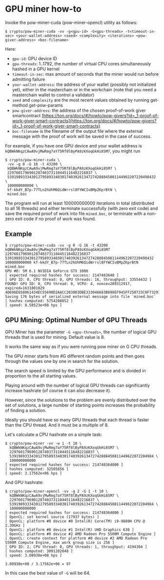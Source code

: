 # GPU miner how-to

Invoke the pow-miner-cuda (pow-miner-opencl) utility as follows:

```
$ crypto/pow-miner-cuda -vv -g<gpu-id> -G<gpu-threads> -t<timeout-in-sec> <your-wallet-address> <seed> <complexity> <iterations> <pow-giver-address> <boc-filename>
```

Here:

- `gpu-id`: GPU device ID
- `gpu-threads`: 1..1792, the number of virtual CPU cores simultaneously hashed in a GPU kernel
- `timeout-in-sec`: max amount of seconds that the miner would run before admitting failure
- `your-wallet-address`: the address of your wallet (possibly not initialized yet), either in the masterchain or in the workchain (note that you need a masterchain wallet to control a validator)
- `seed` and `complexity` are the most recent values obtained by running get-method get-pow-params
- `pow-giver-address`: the address of the chosen proof-of-work giver smartcontract [https://ton.org/docs/#/howto/pow-givers?id=_1-proof-of-work-giver-smart-contracts](https://ton.org/docs/#/howto/pow-givers?id=_1-proof-of-work-giver-smart-contracts)
- `boc-filename` is the filename of the output file where the external message with the proof of work will be saved in the case of success.

For example, if you have one GPU device and your wallet address is `kQBWkNKqzCAwA9vjMwRmg7aY75Rf8lByPA9zKXoqGkHi8SM7`, you might run

```
$ crypto/pow-miner-cuda \
 -vv -g 0 -G 16 -t 43200 \
 kQBWkNKqzCAwA9vjMwRmg7aY75Rf8lByPA9zKXoqGkHi8SM7 \
 229760179690128740373110445116482216837 \
 53919893334301279589334030174039261347274288845081144962207220498432 \
 100000000000 \
 kf-kkdY_B7p-77TLn2hUhM6QidWrrsl8FYWCIvBMpZKprBtN \
 mined.boc
```

The program will run at least 100000000000 iterations in total (distributed to all 16 threads) and either terminate successfully (with zero exit code) and save the required proof of work into file `mined.boc`, or terminate with a non-zero exit code if no proof of work was found. 

## Example

```
$ crypto/pow-miner-cuda -vv -g 0 -G 16 -t 43200 kQBWkNKqzCAwA9vjMwRmg7aY75Rf8lByPA9zKXoqGkHi8SM7 229760179690128740373110445116482216837 53919893334301279589334030174039261347274288845081144962207220498432 100000000000 kf-kkdY_B7p-77TLn2hUhM6QidWrrsl8FYWCIvBMpZKprBtN mined.boc
GPU #0: SM 6.1 NVIDIA GeForce GTX 1080
[ expected required hashes for success: 2147483648 ]
[ GPU ID: 0, CPU thread: 0, GPU threads: 16, throughput: 33554432 ]
FOUND! GPU ID: 0, CPU thread: 0, VCPU: 4, nonce=289312917, expired=1631801029
4D696E650061434EC55690D2AACC203003DBE333046683B698EF945FF250723C0F73297A2A1A41E2F130C8A157E676C2D20E3B1421CCB511EA59A41D163F2A4A6384E398BC97949C5DACDA33755876665780BAE9BE8A4D638530C8A157E676C2D20E3B1421CCB511EA59A41D163F2A4A6384E398BC97949C5D
Saving 176 bytes of serialized external message into file `mined.boc`
[ hashes computed: 5754208852 ]
[ speed: 8.58523e+08 hps ]
```

## GPU Mining: Optimal Number of GPU Threads

GPU Miner has the parameter `-G <gpu-threads>`, the number of logical GPU threads that is used for mining. Default value is 8. 

It works the same way as if you were running pow miner on G CPU threads.

The GPU miner starts from #G different random points and then goes through the values one by one in search for the solution.

The search speed is limited by the GPU performance and is divided in proportion to the all starting values.

Playing around with the number of logical GPU threads can significantly increase hashrate (of course it can also decrease it).

However, since the solutions to the problem are evenly distributed over the set of solutions, a large number of starting points increases the probability of finding a solution.

Ideally you should have so many GPU threads that each thread is faster than the CPU thread. And it must be a multiple of 8.

Let's calculate a CPU hashrate on a simple task:

```
$ crypto/pow-miner -vv -w 1 -t 10 \
  kQBWkNKqzCAwA9vjMwRmg7aY75Rf8lByPA9zKXoqGkHi8SM7 \
  229760179690128740373110445116482216837 \
  539198933343012795893340301740392613472742888450811449622072204984 \
  100000000000
[ expected required hashes for success: 214748364800 ]
[ hashes computed: 32505856 ]
[ speed: 3.17562e+06 hps ]
```

And GPU hashrate:

```
$ crypto/pow-miner-opencl -vv -g 2 -G 1 -t 10 \
  kQBWkNKqzCAwA9vjMwRmg7aY75Rf8lByPA9zKXoqGkHi8SM7 \
  229760179690128740373110445116482216837 \
  539198933343012795893340301740392613472742888450811449622072204984 \
  100000000000
[ expected required hashes for success: 214748364800 ]
[ OpenCL: set kernel source (17937 bytes) ]
[ OpenCL: platform #0 device #0 Intel(R) Core(TM) i9-9880H CPU @ 2.30GHz ]
[ OpenCL: platform #0 device #1 Intel(R) UHD Graphics 630 ]
[ OpenCL: platform #0 device #2 AMD Radeon Pro 5500M Compute Engine ]
[ OpenCL: create context for platform #0 device #2 AMD Radeon Pro 5500M Compute Engine, max work group size is 256 ]
[ GPU ID: 2, CPU thread: 0, GPU threads: 1, throughput: 4194304 ]
[ hashes computed: 3091202048 ]
[ speed: 3.08938e+08 hps ]
```

`3.08938e+08 / 3.17562e+06 = 97`

In this case the best value of `-G` will be 64.
